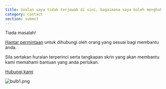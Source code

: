 ```yaml
---
title: Soalan saya tidak terjawab di sini, bagaimana saya boleh menghubungi sokongan?
category: contact
section: submit
---
```

Tiada masalah!

[Hantar permintaan](https://help.studycat.com/hc/en-gb/requests/new) untuk dihubungi oleh orang yang sesuai bagi membantu anda.

Sila sertakan huraian terperinci serta tangkapan skrin yang akan membantu kami memahami bantuan yang anda perlukan.


[Hubungi kami](https://help.studycat.com/hc/en-gb/requests/new)


![bulb1.png](https://help.studycat.com/hc/article_attachments/31662880176025)